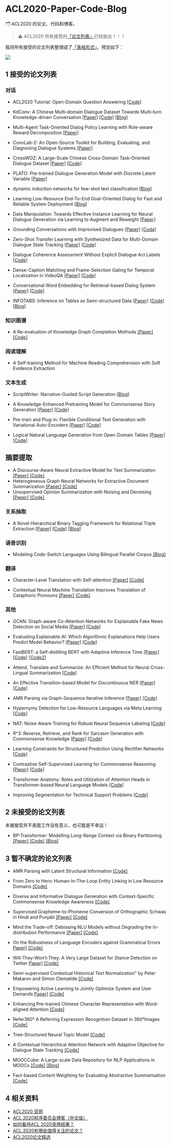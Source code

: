 # ACL2020-Paper-Code-Blog

🗂 ACL2020 的论文、代码和博客。

> ⚠️ ACL2020 所有接受的[「论文列表」](https://acl2020.org/program/accepted/)已经放出！！！

我将所有接受的论文列表整理成了[「表格形式」](./acl2020-accepted-paper-list.csv)，预览如下：

![](papers-csv-preview.png)

## 1 接受的论文列表

### 对话

- ACL2020 Tutorial: Open-Domain Question Answering [\[Code\]](https://github.com/danqi/acl2020-openqa-tutorial)

- KdConv: A Chinese Multi-domain Dialogue Dataset Towards Multi-turn Knowledge-driven Conversation [\[Paper\]](https://arxiv.org/abs/2004.04100) [\[Code\]](https://github.com/thu-coai/KdConv) [\[Blog\]](https://www.zhihu.com/question/385259014/answer/1133416917)

- Multi-Agent Task-Oriented Dialog Policy Learning with Role-aware Reward Decomposition [\[Paper\]](https://arxiv.org/abs/2004.03809)

- ConvLab-2: An Open-Source Toolkit for Building, Evaluating, and Diagnosing Dialogue Systems [\[Paper\]](https://arxiv.org/abs/2002.04793)

- CrossWOZ: A Large-Scale Chinese Cross-Domain Task-Oriented Dialogue Dataset [\[Paper\]](https://arxiv.org/abs/2002.11893) [\[Code\]](https://github.com/thu-coai/CrossWOZ)

- PLATO: Pre-trained Dialogue Generation Model with Discrete Latent Variable [\[Paper\]](https://arxiv.org/abs/1910.07931)

- dynamic induction networks for few-shot text classification [\[Blog\]](https://www.zhihu.com/question/385259014/answer/1134813765)

- Learning Low-Resource End-To-End Goal-Oriented Dialog for Fast and Reliable System Deployment [\[Blog\]](https://www.zhihu.com/question/385259014/answer/1134813765)

- Data Manipulation: Towards Effective Instance Learning for Neural Dialogue Generation via Learning to Augment and Reweight [\[Paper\]](https://arxiv.org/abs/2004.02594)

- Grounding Conversations with Improvised Dialogues [\[Paper\]](https://arxiv.org/abs/2004.09544) [\[Code\]](https://github.com/wise-east/spolin)

- Zero-Shot Transfer Learning with Synthesized Data for Multi-Domain Dialogue State Tracking [\[Paper\]](https://arxiv.org/abs/2005.00891) [\[Code\]](https://github.com/stanford-oval/zero-shot-multiwoz-acl2020)

- Dialogue Coherence Assessment Without Explicit Dialogue Act Labels [\[Code\]](https://github.com/UKPLab/acl2020-dialogue-coherence-assessment)

- Dense-Caption Matching and Frame-Selection Gating for Temporal Localization in VideoQA [\[Paper\]](https://arxiv.org/abs/2005.06409) [\[Code\]](https://github.com/hyounghk/VideoQADenseCapFrameGate-ACL2020)

- Conversational Word Embedding for Retrieval-based Dialog System [\[Paper\]](https://arxiv.org/abs/2004.13249) [\[Code\]](https://github.com/wtma/PR-Embedding)

- INFOTABS: Inference on Tables as Semi-structured Data [\[Paper\]](https://arxiv.org/abs/2005.06117) [\[Code\]](https://github.com/utahnlp/infotabs-code) [\[Blog\]](https://infotabs.github.io/)

### 知识图谱

- A Re-evaluation of Knowledge Graph Completion Methods [\[Paper\]](https://arxiv.org/abs/1911.03903) [\[Code\]](https://github.com/svjan5/kg-reeval)

### 阅读理解

- A Self-training Method for Machine Reading Comprehension with Soft Evidence Extraction

### 文本生成

- ScriptWriter: Narrative-Guided Script Generation [\[Blog\]](https://www.zhihu.com/question/385259014/answer/1133999732)

- A Knowledge-Enhanced Pretraining Model for Commonsense Story Generation [\[Paper\]](https://arxiv.org/abs/2001.05139) [\[Code\]](https://github.com/JianGuanTHU/CommonsenseStoryGen)

- Pre-train and Plug-in: Flexible Conditional Text Generation with Variational Auto-Encoders [\[Paper\]](https://arxiv.org/abs/1911.03882) [\[Code\]](https://github.com/WHUIR/PPVAE)

- Logical Natural Language Generation from Open-Domain Tables [\[Paper\]](https://arxiv.org/abs/2004.10404) [\[Code\]](https://github.com/wenhuchen/LogicNLG)

## 摘要提取

- A Discourse-Aware Neural Extractive Model for Text Summarization [\[Paper\]](http://www.cs.utexas.edu/~jcxu/material/ACL20/DiscoBERT_ACL2020.pdf) [\[Code\]](https://github.com/jiacheng-xu/DiscoBERT)
- Heterogeneous Graph Neural Networks for Extractive Document Summarization [\[Paper\]](https://arxiv.org/abs/2004.12393) [\[Code\]](https://github.com/brxx122/HeterSumGraph)
- Unsupervised Opinion Summarization with Noising and Denoising [\[Paper\]](https://arxiv.org/abs/2004.10150) [\[Code\]](https://github.com/rktamplayo/DenoiseSum)

### 关系抽取

- A Novel Hierarchical Binary Tagging Framework for Relational Triple Extraction [\[Paper\]](https://arxiv.org/abs/1909.03227) [\[Code\]](https://github.com/weizhepei/HBT) [\[Blog\]](https://www.zhihu.com/question/385259014/answer/1141621197)

### 语音识别

- Modeling Code-Switch Languages Using Bilingual Parallel Corpus [\[Blog\]](https://www.zhihu.com/question/385259014/answer/1169746686)

### 翻译

- Character-Level Translation with Self-attention [\[Paper\]](https://arxiv.org/abs/2004.14788) [\[Code\]](https://github.com/CharizardAcademy/convtransformer)

- Contextual Neural Machine Translation Improves Translation of Cataphoric Pronouns [\[Paper\]](https://arxiv.org/abs/2004.09894) [\[Code\]](https://github.com/sameenmaruf/acl2020-contextnmt-cataphora)

### 其他

- GCAN: Graph-aware Co-Attention Networks for Explainable Fake News Detection on Social Media [\[Paper\]](https://arxiv.org/abs/2004.11648) [\[Code\]](https://github.com/l852888/GCAN)

- Evaluating Explainable AI: Which Algorithmic Explanations Help Users Predict Model Behavior? [\[Paper\]](https://arxiv.org/abs/2005.01831) [\[Code\]](https://github.com/peterbhase/InterpretableNLP-ACL2020)

- FastBERT: a Self-distilling BERT with Adaptive Inference Time [\[Paper\]](https://arxiv.org/abs/2004.02178) [\[Code\]](https://github.com/autoliuweijie/FastBERT) [\[Code2\]](https://github.com/BitVoyage/FastBERT)

- Attend, Translate and Summarize: An Efficient Method for Neural Cross-Lingual Summarization [\[Code\]](https://github.com/ZNLP/ATSum)

- An Effective Transition-based Model for Discontinuous NER [\[Paper\]](https://arxiv.org/abs/2004.13454) [\[Code\]](https://github.com/daixiangau/acl2020-transition-discontinuous-ner)

- AMR Parsing via Graph-Sequence Iterative Inference [\[Paper\]](https://arxiv.org/abs/2004.05572) [\[Code\]](https://github.com/jcyk/AMR-gs)

- Hypernymy Detection for Low-Resource Languages via Meta Learning [\[Code\]](https://github.com/ccclyu/metaHypernymy)

- NAT: Noise-Aware Training for Robust Neural Sequence Labeling [\[Code\]](https://github.com/mnamysl/nat-acl2020)

- R^3: Reverse, Retrieve, and Rank for Sarcasm Generation with Commonsense Knowledge [\[Paper\]](https://arxiv.org/abs/2004.13248) [\[Code\]](https://github.com/tuhinjubcse/SarcasmGeneration-ACL2020)

- Learning Constraints for Structured Prediction Using Rectifier Networks [\[Code\]](https://github.com/utahnlp/learning-constraints)

- Contrastive Self-Supervised Learning for Commonsense Reasoning [\[Paper\]](https://arxiv.org/abs/2005.00669) [\[Code\]](https://github.com/SAP-samples/acl2020-commonsense)

- Transformer Anatomy: Roles and Utilization of Attention Heads in Transformer-based Neural Language Models [\[Code\]](https://github.com/heartcored98/transformer_anatomy)

- Improving Segmentation for Technical Support Problems [\[Code\]](https://github.com/kushalchauhan98/ticket-segmentation)

## 2 未接受的论文列表

未被接受并不表面工作没有意义，也可能是不幸运！

- BP-Transformer: Modelling Long-Range Context via Binary Partitioning [\[Paper\]](https://arxiv.org/abs/1911.04070) [\[Code\]](https://github.com/yzh119/BPT) [\[Blog\]](https://www.zhihu.com/question/371534652/answer/1016231768)

## 3 暂不确定的论文列表

- AMR Parsing with Latent Structural Information [\[Code\]](https://github.com/zhouqiji/ACL2020_AMR_Parsing)

- From Zero to Hero: Human-In-The-Loop Entity Linking in Low Resource Domains [\[Code\]](https://github.com/UKPLab/acl2020-interactive-entity-linking)

- Diverse and Informative Dialogue Generation with Context-Specific Commonsense Knowledge Awareness [\[Code\]](https://github.com/pku-orangecat/ACL2020-ConKADI)

- Supervised Grapheme-to-Phoneme Conversion of Orthographic Schwas in Hindi and Punjabi [\[Paper\]](https://arxiv.org/abs/2004.10353) [\[Code\]](https://github.com/aryamanarora/schwa-deletion)

- Mind the Trade-off: Debiasing NLU Models without Degrading the In-distribution Performance [\[Paper\]](https://arxiv.org/abs/2005.00315) [\[Code\]](https://github.com/UKPLab/acl2020-confidence-regularization)

- On the Robustness of Language Encoders against Grammatical Errors [Paper\]](https://arxiv.org/abs/2005.05683) [\[Code\]](https://github.com/uclanlp/ProbeGrammarRobustness)

- Will-They-Won’t-They: A Very Large Dataset for Stance Detection on Twitter [Paper\]](https://arxiv.org/abs/2005.00388) [\[Code\]](https://github.com/cambridge-wtwt/acl2020-wtwt-tweets)

- Semi-supervised Contextual Historical Text Normalization" by Peter Makarov and Simon Clematide [\[Code\]](https://github.com/ZurichNLP/acl2020-historical-text-normalization)

- Empowering Active Learning to Jointly Optimize System and User Demands [Paper\]](https://arxiv.org/abs/2005.04470) [\[Code\]](https://github.com/UKPLab/acl2020-empowering-active-learning)

- Enhancing Pre-trained Chinese Character Representation with Word-aligned Attention [\[Code\]](https://github.com/lsvih/MWA)

- Refer360° A Referring Expression Recognition Dataset in 360°Images [\[Code\]](https://github.com/volkancirik/refer360)

- Tree-Structured Neural Topic Model [\[Code\]](https://github.com/misonuma/tsntm)

- A Contextual Hierarchical Attention Network with Adaptive Objective for Dialogue State Tracking  [\[Code\]](https://github.com/ictnlp/CHAN-DST)

- MOOCCube: A Large-scale Data Repository for NLP Applications in MOOCs [\[Code\]](https://github.com/thukg/MOOCCube) [\[Blog\]](http://moocdata.cn/data/MOOCCube)

- Fact-based Content Weighting for Evaluating Abstractive Summarisation [\[Code\]](https://github.com/XinnuoXu/Human_eva)

## 4 相关资料

- [ACL2020 官网](https://acl2020.org/)
- [ACL 2020程序委员会博客（中文版）](https://github.com/ymcui/ACL2020-PC-Blogs-Chinese)
- [如何看待ACL 2020录用结果？](https://www.zhihu.com/question/384287944)
- [ACL 2020有哪些值得关注的论文？](https://www.zhihu.com/question/385259014)
- [ACL2020论文精选](https://zhuanlan.zhihu.com/p/135204349)
